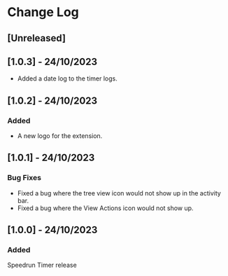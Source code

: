 # Change Log


## [Unreleased]

## [1.0.3] - 24/10/2023
- Added a date log to the timer logs.

## [1.0.2] - 24/10/2023

### Added
- A new logo for the extension.

## [1.0.1] - 24/10/2023

### Bug Fixes
- Fixed a bug where the tree view icon would not show up in the activity bar.
- Fixed a bug where the View Actions icon would not show up.

## [1.0.0] - 24/10/2023

### Added
Speedrun Timer release